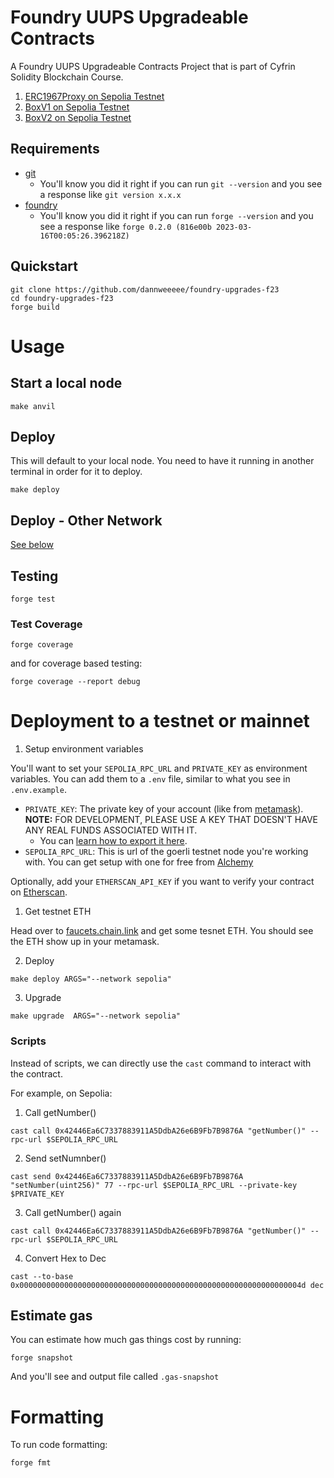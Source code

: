 # Foundry UUPS Upgradeable Contracts

A Foundry UUPS Upgradeable Contracts Project that is part of Cyfrin Solidity Blockchain Course.

1. [ERC1967Proxy on Sepolia Testnet](https://sepolia.etherscan.io/address/0x42446Ea6C7337883911A5DdbA26e6B9Fb7B9876A#code)
2. [BoxV1 on Sepolia Testnet](https://sepolia.etherscan.io/address/0x73c1ba45b62aae713d3b7e2e875cbc53f6521937#code)
3. [BoxV2 on Sepolia Testnet](https://sepolia.etherscan.io/address/0xdF5F7907839DEc1cd2c8e9948c2d7B832C646Ff8#code)

## Requirements

- [git](https://git-scm.com/book/en/v2/Getting-Started-Installing-Git)
  - You'll know you did it right if you can run `git --version` and you see a response like `git version x.x.x`
- [foundry](https://getfoundry.sh/)
  - You'll know you did it right if you can run `forge --version` and you see a response like `forge 0.2.0 (816e00b 2023-03-16T00:05:26.396218Z)`

## Quickstart

```
git clone https://github.com/dannweeeee/foundry-upgrades-f23
cd foundry-upgrades-f23
forge build
```

# Usage

## Start a local node

```
make anvil
```

## Deploy

This will default to your local node. You need to have it running in another terminal in order for it to deploy.

```
make deploy
```

## Deploy - Other Network

[See below](#deployment-to-a-testnet-or-mainnet)

## Testing

```
forge test
```

### Test Coverage

```
forge coverage
```

and for coverage based testing: 

```
forge coverage --report debug
```


# Deployment to a testnet or mainnet

1. Setup environment variables

You'll want to set your `SEPOLIA_RPC_URL` and `PRIVATE_KEY` as environment variables. You can add them to a `.env` file, similar to what you see in `.env.example`.

- `PRIVATE_KEY`: The private key of your account (like from [metamask](https://metamask.io/)). **NOTE:** FOR DEVELOPMENT, PLEASE USE A KEY THAT DOESN'T HAVE ANY REAL FUNDS ASSOCIATED WITH IT.
  - You can [learn how to export it here](https://metamask.zendesk.com/hc/en-us/articles/360015289632-How-to-Export-an-Account-Private-Key).
- `SEPOLIA_RPC_URL`: This is url of the goerli testnet node you're working with. You can get setup with one for free from [Alchemy](https://alchemy.com/?a=673c802981)

Optionally, add your `ETHERSCAN_API_KEY` if you want to verify your contract on [Etherscan](https://etherscan.io/).

1. Get testnet ETH

Head over to [faucets.chain.link](https://faucets.chain.link/) and get some tesnet ETH. You should see the ETH show up in your metamask.

2. Deploy

```
make deploy ARGS="--network sepolia"
```

3. Upgrade

```
make upgrade  ARGS="--network sepolia"
```

### Scripts

Instead of scripts, we can directly use the `cast` command to interact with the contract. 

For example, on Sepolia:

1. Call getNumber()

```
cast call 0x42446Ea6C7337883911A5DdbA26e6B9Fb7B9876A "getNumber()" --rpc-url $SEPOLIA_RPC_URL
```

2. Send setNumnber()

```
cast send 0x42446Ea6C7337883911A5DdbA26e6B9Fb7B9876A "setNumber(uint256)" 77 --rpc-url $SEPOLIA_RPC_URL --private-key $PRIVATE_KEY
```

3. Call getNumber() again

```
cast call 0x42446Ea6C7337883911A5DdbA26e6B9Fb7B9876A "getNumber()" --rpc-url $SEPOLIA_RPC_URL
```

4. Convert Hex to Dec

```
cast --to-base 0x000000000000000000000000000000000000000000000000000000000000004d dec
```



## Estimate gas

You can estimate how much gas things cost by running:

```
forge snapshot
```

And you'll see and output file called `.gas-snapshot`


# Formatting


To run code formatting:
```
forge fmt
```